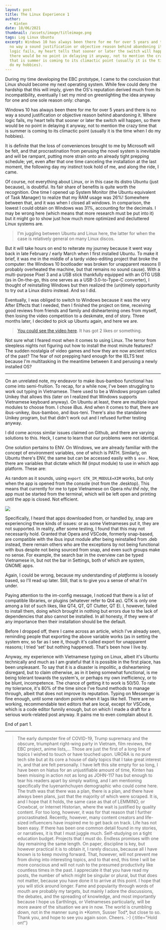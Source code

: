 ```yaml
---
layout: post
title: The Linux Experience 1
author:
  - Kinten
date: 18/06/2021
thumbnail: /assets/image/titleimage.png
tags: Log Linux Ubuntu
excerpt: Windows 10 has always been there for me for over 5 years and there is
  no way a sound justification or objective reason behind abandoning it. Where
  logic fails, my heart tells that sooner or later the switch will happen, so
  there would be no point in delaying it anyway, not to mention the crazy time
  that is summer is coming to its climactic point (usually it is the time when I
  do my hobbies).
---
```

During my time developing the EBC prototype, I came to the conclusion that Linux should become my next operating system. While few could deny the hardship that this will imply, given the OS's reputation derived much from its incompatibility, eventually I set my mind on greenlighting the idea anyway for one and one sole reason only: change.

Windows 10 has always been there for me for over 5 years and there is no way a sound justification or objective reason behind abandoning it. Where logic fails, my heart tells that sooner or later the switch will happen, so there would be no point in delaying it anyway, not to mention the crazy time that is summer is coming to its climactic point (usually it is the time when I do my hobbies). 

It is definite that the loss of conveniences brought to me by Microsoft will be felt, and that procrastination from perusing the novel system is inevitable and will be rampant, putting more strain onto an already tight prepping schedule; yet, even after that one time canceling the installation at the last moment, the following day my instinct took hold of me, and along the ride, I came. 

Of course, not everything about Linux, or in this case its distro Ubuntu (just because), is doubtful. Its fair share of benefits is quite worth the recognition. One time I opened up System Monitor (the Ubuntu equivalent of Task Manager) to realize that my RAM usage was 26%! Somewhere between that, and it was when I closed all windows. In comparison, the lowest I could obtain on Windows was 31%, accounting for the decimals. I may be wrong here (which means that more research must be put into it) but it might go to show just how much more optimized and decluttered Linux systems are. 

> I'm juggling between Ubuntu and Linux here, the latter for when the case is relatively general on many Linux discos. 

But it will take hours on end to reiterate my journey because it went way back in late February / early March when I first installed Ubuntu. To make it brief, it was me in the middle of a tardy video-editing project that broke the computer: the Windows 10 bootloader was broken for unapparent reasons (I probably overheated the machine, but that remains no sound cause). With a multi-purpose Pixel 3 and a USB stick thankfully equipped with an OTG USB (as in On-the-go, this one serves as a USB-3.0-to-Type-C converter), I thought of reinstalling Windows but then realized the (un)timely opportunity to try out a Linux distro instead. And so I did. 

Eventually, I was obliged to switch to Windows because it was the very After Effects that I needed, then I finished the project on time, receiving good reviews from friends and family and disheartening ones from myself, then losing the video competition to a deskmate, end of story. Three months later, I decided to pick up Ubuntu again, and here we are. 

> [You could see the video here](https://www.youtube.com/watch?v=f6zqM6swPSg&list=PLUagNmqMoHJqzu0EQi1RG2DB4vDFj_YC9&index=1). It has got 2 likes or something.

Not sure what I feared most when it comes to using Linux. The terror from sleepless nights not figuring out how to install the most minute features? The sudden nostalgia of video games and how they are now ancient relics of the past? The fear of not prepping hard enough for the IELTS test because I'm multitasking in the meantime between it and perusing a newly installed OS?

- - -

On an unrelated note, my endeavor to make ibus-bamboo functional has come into semi-fruition. To recap, for a while now, I've been struggling to work out typing in Vietnamese. There used to be a Windows program called Unikey that allows this (later on I realized that Windows supports Vietnamese keyboard anyway). On Ubuntu at least, there are multiple input modules to choose from. I chose iBus. And when it comes to that, there are ibus-unikey, ibus-bamboo, and ibus-teni. There's also the standalone Unikey program, but that didn't work out and I refused further testing anyway. 

I did come across similar issues claimed on Github, and there are varying solutions to this. Heck, I came to learn that our problems were not identical.

One solution pertains to ENV. On Windows, we are already familiar with the concept of environment variables, one of which is PATH. Similarly, on Ubuntu there's ENV, the same but can be accessed easily with `$ env` . Now, there are variables that dictate which IM (input module) to use in which app platform. These are: 

As random as it sounds, using `export GTK_IM_MODULE=XIM` works, but only when the app is opened from the console (not from the .desktop). This means that currently for me to type Vietnamese on Opera *như thế này*, the app must be started from the terminal, which will be left open and printing until the app is closed. Not efficient.  

![](/assets/image/gotiengviet.gif)

Specifically, I heard that apps downloaded from, or handled by, snap are experiencing these kinds of issues: or as some Vietnameses put it, they are not supported. In reality, after some testing, I found that this may not necessarily hold. Granted that Opera and VSCode, formerly snap-based, are compatible with the ibus input module after being reinstalled from .deb instead, there remain others who are the exceptions by not being functional with ibus despite not being sourced from snap, and even such groups make no sense. For example, the search bar in the overview can be typed Vietnamese in, but not the bar in Settings, both of which are system, GNOME apps. 

Again, I could be wrong, because my understanding of *platforms* is loosely based, so I'll read up later. Still, that is to give you a sense of what I'm under. 

Paying attention to the im-config message, I noticed that there is a list of compatible libraries, or plugins (whatever refer to Qt4 as). QTK is only one among a list of such likes, like QT4, QT, QT Clutter, QT El. I, however, failed to install them, doing which brought in nothing but errors due to the lack of dependencies that also cannot be installed. In all honesty, if they were of any importance then their installation should be the default. 

Before I dropped off, there I came across an article, which I've already seen, reminding people that exporting the above variable works (as in setting the system env, so far as I see it, though it's called export for unapparent reasons; I tried 'set' but nothing happened). That's been how I live by.

Anyway, my experience with Vietnamese typing on Linux, albeit it's Ubuntu technically and much as I am grateful that it is possible in the first place, has been unpleasant. To say that it is a disaster is impolitic, a disheartening disregard, but to claim otherwise, as in it being somewhat functional, is me being tolerant towards the system's, or perhaps my own inefficiency, or to be blunt, incompetence. The chance of getting it to work is 50/50. To rate my tolerance, it's 80% of the time since I've found methods to manage through, albeit that does not improve its reputation. Typing on Messenger is fine enough, until some random points when it lags like hell. There are no working, recommendable text editors that are local, except for VSCode, which is a code editor funnily enough, but on which I made a draft for a serious work-related post anyway. It pains me to even complain about it.

End of part 1.

- - -

> The early dumpster fire of COVID-19, Trump supremacy and the obscure, triumphant right-wing party in Vietnam, film reviews, the EBC project, anime lists,... Those are just the first of a long line of topics I wished to touch or have touched upon. URORA is no pure tech site but at its core a house of daily topics that I take great interest in, and that are felt personally. I have left this site empty for so long, I have been on hiatus for an unjustifiable amount of time, Kinten has been missing in action not as long as JOHN-117 has but enough to tear his readers apart by simply waiting, and I am mentioning specifically the luyenanhchuyen demographic who could come here. The truth was that there was a plan, there is a plan, and there have always been plans, just that the majority of which were scraped. It is, and I hope that it holds, the same case as that of LEMMINO, or Crowbcat, or Internet Historian, where the wait is justified by quality content. For too long, however, it was for that reason that I further procrastinated. Recently, however, many content creators and life-sized influencers have inspired me to get back on track. Life has not been easy. If there has been one common detail found in my stories, or narratives, it is that I must juggle much. Self-studying on a tight education budget. Projects that I must do. Endless promises with one day remaining the same length. On paper, discipline is key, but however practical it is to obtain it, I rarely discuss, because all I have known is to keep moving forward. That, however, will not prevent me from diving into interesting topics, and to that end, this time I will be more conscious and will not rush to the presumed productivity like countless times in the past. I appreciate it that you have read my posts, the number of which might be singular or plural, but that does not matter, because you have done it to arrive at this point. I hope that you will stick around longer. Fame and popularity through words of mouth are probably my targets, but mainly I adore the discussions, the debates, and the spreading of knowledge, and most importantly because I hope us Earthlings, or Vietnameses particularly, will be more aware of the situation we are in now. The world is crumbling down, not in the manner sung in \*Komm, Susser Tod\*, but close to so. Thank you, and hope to see you again soon. Cheers. :-)
{:title="Hold on!"}